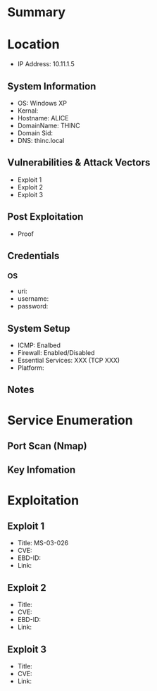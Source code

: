 # Summary
# Location
- IP Address: 10.11.1.5
## System Information
- OS: Windows XP
- Kernal:
- Hostname: ALICE
- DomainName: THINC
- Domain Sid: 
- DNS: thinc.local
## Vulnerabilities & Attack Vectors
- Exploit 1
- Exploit 2
- Exploit 3
## Post Exploitation
- Proof
## Credentials
### OS
- uri:
- username:
- password:

## System Setup
- ICMP: Enalbed
- Firewall: Enabled/Disabled
- Essential Services: XXX (TCP XXX)
- Platform:

## Notes

# Service Enumeration
## Port Scan (Nmap)

## Key Infomation

# Exploitation
## Exploit 1
- Title: MS-03-026
- CVE: 
- EBD-ID: 
- Link: 

## Exploit 2
- Title: 
- CVE:
- EBD-ID: 
- Link: 

## Exploit 3
- Title:
- CVE:
- Link:
